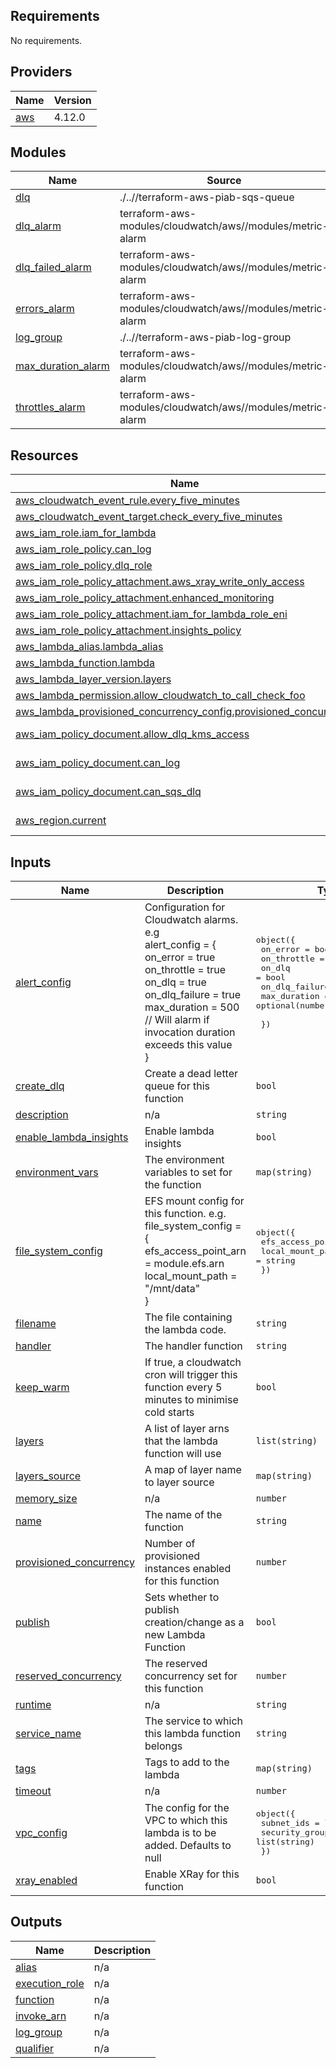 ## Requirements

No requirements.

## Providers

| Name | Version |
|------|---------|
| <a name="provider_aws"></a> [aws](#provider\_aws) | 4.12.0 |

## Modules

| Name | Source | Version |
|------|--------|---------|
| <a name="module_dlq"></a> [dlq](#module\_dlq) | ./..//terraform-aws-piab-sqs-queue | n/a |
| <a name="module_dlq_alarm"></a> [dlq\_alarm](#module\_dlq\_alarm) | terraform-aws-modules/cloudwatch/aws//modules/metric-alarm | ~> 2.0 |
| <a name="module_dlq_failed_alarm"></a> [dlq\_failed\_alarm](#module\_dlq\_failed\_alarm) | terraform-aws-modules/cloudwatch/aws//modules/metric-alarm | ~> 2.0 |
| <a name="module_errors_alarm"></a> [errors\_alarm](#module\_errors\_alarm) | terraform-aws-modules/cloudwatch/aws//modules/metric-alarm | ~> 2.0 |
| <a name="module_log_group"></a> [log\_group](#module\_log\_group) | ./..//terraform-aws-piab-log-group | n/a |
| <a name="module_max_duration_alarm"></a> [max\_duration\_alarm](#module\_max\_duration\_alarm) | terraform-aws-modules/cloudwatch/aws//modules/metric-alarm | ~> 2.0 |
| <a name="module_throttles_alarm"></a> [throttles\_alarm](#module\_throttles\_alarm) | terraform-aws-modules/cloudwatch/aws//modules/metric-alarm | ~> 2.0 |

## Resources

| Name | Type |
|------|------|
| [aws_cloudwatch_event_rule.every_five_minutes](https://registry.terraform.io/providers/hashicorp/aws/latest/docs/resources/cloudwatch_event_rule) | resource |
| [aws_cloudwatch_event_target.check_every_five_minutes](https://registry.terraform.io/providers/hashicorp/aws/latest/docs/resources/cloudwatch_event_target) | resource |
| [aws_iam_role.iam_for_lambda](https://registry.terraform.io/providers/hashicorp/aws/latest/docs/resources/iam_role) | resource |
| [aws_iam_role_policy.can_log](https://registry.terraform.io/providers/hashicorp/aws/latest/docs/resources/iam_role_policy) | resource |
| [aws_iam_role_policy.dlq_role](https://registry.terraform.io/providers/hashicorp/aws/latest/docs/resources/iam_role_policy) | resource |
| [aws_iam_role_policy_attachment.aws_xray_write_only_access](https://registry.terraform.io/providers/hashicorp/aws/latest/docs/resources/iam_role_policy_attachment) | resource |
| [aws_iam_role_policy_attachment.enhanced_monitoring](https://registry.terraform.io/providers/hashicorp/aws/latest/docs/resources/iam_role_policy_attachment) | resource |
| [aws_iam_role_policy_attachment.iam_for_lambda_role_eni](https://registry.terraform.io/providers/hashicorp/aws/latest/docs/resources/iam_role_policy_attachment) | resource |
| [aws_iam_role_policy_attachment.insights_policy](https://registry.terraform.io/providers/hashicorp/aws/latest/docs/resources/iam_role_policy_attachment) | resource |
| [aws_lambda_alias.lambda_alias](https://registry.terraform.io/providers/hashicorp/aws/latest/docs/resources/lambda_alias) | resource |
| [aws_lambda_function.lambda](https://registry.terraform.io/providers/hashicorp/aws/latest/docs/resources/lambda_function) | resource |
| [aws_lambda_layer_version.layers](https://registry.terraform.io/providers/hashicorp/aws/latest/docs/resources/lambda_layer_version) | resource |
| [aws_lambda_permission.allow_cloudwatch_to_call_check_foo](https://registry.terraform.io/providers/hashicorp/aws/latest/docs/resources/lambda_permission) | resource |
| [aws_lambda_provisioned_concurrency_config.provisioned_concurrency](https://registry.terraform.io/providers/hashicorp/aws/latest/docs/resources/lambda_provisioned_concurrency_config) | resource |
| [aws_iam_policy_document.allow_dlq_kms_access](https://registry.terraform.io/providers/hashicorp/aws/latest/docs/data-sources/iam_policy_document) | data source |
| [aws_iam_policy_document.can_log](https://registry.terraform.io/providers/hashicorp/aws/latest/docs/data-sources/iam_policy_document) | data source |
| [aws_iam_policy_document.can_sqs_dlq](https://registry.terraform.io/providers/hashicorp/aws/latest/docs/data-sources/iam_policy_document) | data source |
| [aws_region.current](https://registry.terraform.io/providers/hashicorp/aws/latest/docs/data-sources/region) | data source |

## Inputs

| Name | Description | Type | Default | Required |
|------|-------------|------|---------|:--------:|
| <a name="input_alert_config"></a> [alert\_config](#input\_alert\_config) | Configuration for Cloudwatch alarms. e.g<br>alert\_config = {<br>    on\_error       = true<br>    on\_throttle    = true<br>    on\_dlq         = true<br>    on\_dlq\_failure = true<br>    max\_duration   = 500 // Will alarm if invocation duration exceeds this value<br>} | <pre>object({<br>    on_error       = bool<br>    on_throttle    = bool<br>    on_dlq         = bool<br>    on_dlq_failure = bool<br>    max_duration   = optional(number)<br><br>  })</pre> | <pre>{<br>  "max_duration": null,<br>  "on_dlq": true,<br>  "on_dlq_failure": true,<br>  "on_error": true,<br>  "on_throttle": true<br>}</pre> | no |
| <a name="input_create_dlq"></a> [create\_dlq](#input\_create\_dlq) | Create a dead letter queue for this function | `bool` | n/a | yes |
| <a name="input_description"></a> [description](#input\_description) | n/a | `string` | `null` | no |
| <a name="input_enable_lambda_insights"></a> [enable\_lambda\_insights](#input\_enable\_lambda\_insights) | Enable lambda insights | `bool` | `true` | no |
| <a name="input_environment_vars"></a> [environment\_vars](#input\_environment\_vars) | The environment variables to set for the function | `map(string)` | `{}` | no |
| <a name="input_file_system_config"></a> [file\_system\_config](#input\_file\_system\_config) | EFS mount config for this function. e.g.<br>file\_system\_config = {<br>  efs\_access\_point\_arn = module.efs.arn<br>  local\_mount\_path = "/mnt/data"<br>} | <pre>object({<br>    efs_access_point_arn = string<br>    local_mount_path     = string<br>  })</pre> | `null` | no |
| <a name="input_filename"></a> [filename](#input\_filename) | The file containing the lambda code. | `string` | n/a | yes |
| <a name="input_handler"></a> [handler](#input\_handler) | The handler function | `string` | n/a | yes |
| <a name="input_keep_warm"></a> [keep\_warm](#input\_keep\_warm) | If true, a cloudwatch cron will trigger this function every 5 minutes to minimise cold starts | `bool` | `false` | no |
| <a name="input_layers"></a> [layers](#input\_layers) | A list of layer arns that the lambda function will use | `list(string)` | `[]` | no |
| <a name="input_layers_source"></a> [layers\_source](#input\_layers\_source) | A map of layer name to layer source | `map(string)` | `{}` | no |
| <a name="input_memory_size"></a> [memory\_size](#input\_memory\_size) | n/a | `number` | `512` | no |
| <a name="input_name"></a> [name](#input\_name) | The name of the function | `string` | n/a | yes |
| <a name="input_provisioned_concurrency"></a> [provisioned\_concurrency](#input\_provisioned\_concurrency) | Number of provisioned instances enabled for this function | `number` | `0` | no |
| <a name="input_publish"></a> [publish](#input\_publish) | Sets whether to publish creation/change as a new Lambda Function | `bool` | `true` | no |
| <a name="input_reserved_concurrency"></a> [reserved\_concurrency](#input\_reserved\_concurrency) | The reserved concurrency set for this function | `number` | `-1` | no |
| <a name="input_runtime"></a> [runtime](#input\_runtime) | n/a | `string` | n/a | yes |
| <a name="input_service_name"></a> [service\_name](#input\_service\_name) | The service to which this lambda function belongs | `string` | `null` | no |
| <a name="input_tags"></a> [tags](#input\_tags) | Tags to add to the lambda | `map(string)` | `{}` | no |
| <a name="input_timeout"></a> [timeout](#input\_timeout) | n/a | `number` | `3` | no |
| <a name="input_vpc_config"></a> [vpc\_config](#input\_vpc\_config) | The config for the VPC to which this lambda is to be added. Defaults to null | <pre>object({<br>    subnet_ids         = list(string)<br>    security_group_ids = list(string)<br>  })</pre> | `null` | no |
| <a name="input_xray_enabled"></a> [xray\_enabled](#input\_xray\_enabled) | Enable XRay for this function | `bool` | `true` | no |

## Outputs

| Name | Description |
|------|-------------|
| <a name="output_alias"></a> [alias](#output\_alias) | n/a |
| <a name="output_execution_role"></a> [execution\_role](#output\_execution\_role) | n/a |
| <a name="output_function"></a> [function](#output\_function) | n/a |
| <a name="output_invoke_arn"></a> [invoke\_arn](#output\_invoke\_arn) | n/a |
| <a name="output_log_group"></a> [log\_group](#output\_log\_group) | n/a |
| <a name="output_qualifier"></a> [qualifier](#output\_qualifier) | n/a |
